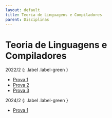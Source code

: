 ```yaml
---
layout: default
title: Teoria de Linguagens e Compiladores
parent: Disciplinas
---
```


# Teoria de Linguagens e Compiladores

2022/2
{: .label .label-green }

- [Prova 1](2022/2/prova1.pdf)
- [Prova 2](2022/2/prova2.pdf)
- [Prova 3](2022/2/prova3.pdf)

2024/2
{: .label .label-green }

- [Prova 1](2024/2/prova1.pdf)
